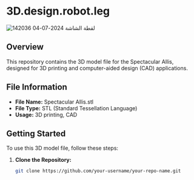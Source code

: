 # 3D.design.robot.leg

![لقطة الشاشة 2024-07-04 142036](https://github.com/xd7fx/3D.design.robot.leg/assets/173664349/f0bd96f9-6af0-4b89-bf04-4cb287c07105)


## Overview

This repository contains the 3D model file for the Spectacular Allis, designed for 3D printing and computer-aided design (CAD) applications.

## File Information

- **File Name:** Spectacular Allis.stl
- **File Type:** STL (Standard Tessellation Language)
- **Usage:** 3D printing, CAD

## Getting Started

To use this 3D model file, follow these steps:

1. **Clone the Repository:**
   ```sh
   git clone https://github.com/your-username/your-repo-name.git
